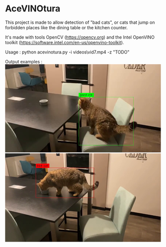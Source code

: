 # AceVINOtura

This project is made to allow detection of "bad cats", or cats that jump on forbidden places like the dining table or the kitchen counter.

It's made with tools OpenCV (<https://opencv.org>) and the Intel OpenVINO toolkit (<https://software.intel.com/en-us/openvino-toolkit>).

Usage :
python acevinotura.py -i videos\vid7.mp4 -z "TODO"

Output examples :
![](images/vid7_goodcat.png?raw=true) ![](images/vid7_badcat.png?raw=true)